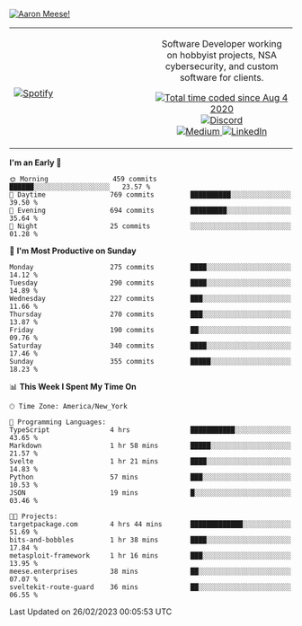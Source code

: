 [![Aaron Meese!](https://user-images.githubusercontent.com/17814535/88975338-a2aabf00-d27f-11ea-963f-8a19608716b4.png)](https://github.com/ajmeese7/readme-ascii "README ASCII")

<!-- Modified from project here: https://github.com/novatorem/novatorem -->
<table width="100%">
  <tr>
  <td width="50%">

&nbsp; <br> [![Spotify](https://ajmeese7.vercel.app/api/spotify)](https://open.spotify.com/user/ajmeese)

  </td>
  <td width="50%">
    <p align="center">
    Software Developer working on hobbyist projects, NSA cybersecurity, and custom software for clients.
    </p>
    <p align="center">
      <a href="https://wakatime.com/@f726891d-3b02-46cd-9b60-e8c59f9e2b14">
        <img src="https://wakatime.com/badge/user/f726891d-3b02-46cd-9b60-e8c59f9e2b14.svg" alt="Total time coded since Aug 4 2020" title="WakaTime" />
      </a>
      <a href="http://link.aaronmeese.com/discord">
        <img src="https://img.shields.io/badge/discord-ajmeese7%234835-369?style=flat-square&logo=discord&logoColor=white&color=purple" alt="Discord" title="Discord">
      </a>
      <br />
      <a href="https://link.aaronmeese.com/medium">
        <img src="https://img.shields.io/badge/medium-ajmeese7-1DB954?style=flat-square&logo=medium&logoColor=white" alt="Medium" title="Medium">
      </a>
      <a href="https://link.aaronmeese.com/linkedin">
        <img src="https://img.shields.io/badge/linkedIn-aaronmeese-1DB954?style=flat-square&logo=linkedin&logoColor=white&color=blue" alt="LinkedIn" title="LinkedIn">
      </a>
    </p>
  </td>

</table>

[//]: <> (The `&nbsp;` is to have Aphelion take up more space)

<!--START_SECTION:waka-->
**I'm an Early 🐤** 

```text
🌞 Morning                459 commits         ██████░░░░░░░░░░░░░░░░░░░   23.57 % 
🌆 Daytime                769 commits         ██████████░░░░░░░░░░░░░░░   39.50 % 
🌃 Evening                694 commits         █████████░░░░░░░░░░░░░░░░   35.64 % 
🌙 Night                  25 commits          ░░░░░░░░░░░░░░░░░░░░░░░░░   01.28 % 
```
📅 **I'm Most Productive on Sunday** 

```text
Monday                   275 commits         ████░░░░░░░░░░░░░░░░░░░░░   14.12 % 
Tuesday                  290 commits         ████░░░░░░░░░░░░░░░░░░░░░   14.89 % 
Wednesday                227 commits         ███░░░░░░░░░░░░░░░░░░░░░░   11.66 % 
Thursday                 270 commits         ███░░░░░░░░░░░░░░░░░░░░░░   13.87 % 
Friday                   190 commits         ██░░░░░░░░░░░░░░░░░░░░░░░   09.76 % 
Saturday                 340 commits         ████░░░░░░░░░░░░░░░░░░░░░   17.46 % 
Sunday                   355 commits         █████░░░░░░░░░░░░░░░░░░░░   18.23 % 
```


📊 **This Week I Spent My Time On** 

```text
🕑︎ Time Zone: America/New_York

💬 Programming Languages: 
TypeScript               4 hrs               ███████████░░░░░░░░░░░░░░   43.65 % 
Markdown                 1 hr 58 mins        █████░░░░░░░░░░░░░░░░░░░░   21.57 % 
Svelte                   1 hr 21 mins        ████░░░░░░░░░░░░░░░░░░░░░   14.83 % 
Python                   57 mins             ███░░░░░░░░░░░░░░░░░░░░░░   10.53 % 
JSON                     19 mins             █░░░░░░░░░░░░░░░░░░░░░░░░   03.46 % 

🐱‍💻 Projects: 
targetpackage.com        4 hrs 44 mins       █████████████░░░░░░░░░░░░   51.69 % 
bits-and-bobbles         1 hr 38 mins        ████░░░░░░░░░░░░░░░░░░░░░   17.84 % 
metasploit-framework     1 hr 16 mins        ███░░░░░░░░░░░░░░░░░░░░░░   13.95 % 
meese.enterprises        38 mins             ██░░░░░░░░░░░░░░░░░░░░░░░   07.07 % 
sveltekit-route-guard    36 mins             ██░░░░░░░░░░░░░░░░░░░░░░░   06.55 % 
```


 Last Updated on 26/02/2023 00:05:53 UTC
<!--END_SECTION:waka-->
